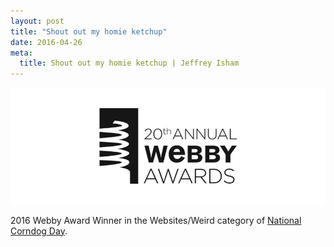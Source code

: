 ```yaml
---
layout: post
title: "Shout out my homie ketchup"
date: 2016-04-26
meta:
  title: Shout out my homie ketchup | Jeffrey Isham
---
```


<img class="img-fluid img-thumbnail" src="/assets/images/webby20th.png" />
<p>2016 Webby Award Winner in the Websites/Weird category of <a href="http://pinkandgold.party" target="_blank">National Corndog Day</a>.</p>
